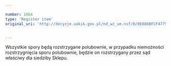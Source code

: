 ```yaml
---

number: 1664
type: 'Register item'
original_uri: 'http://decyzje.uokik.gov.pl/nd_wz_um.nsf/0/0E886BFCF47752E0C125763800338D01?OpenDocument'


---
```


Wszystkie spory będą rozstrzygane polubownie, w przypadku niemożności rozstrzygnięcia sporu polubownie, będzie on rozstrzygany przez sąd właściwy dla siedziby Sklepu.
